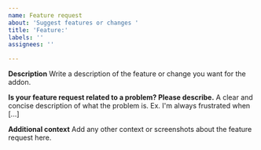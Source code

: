```yaml
---
name: Feature request
about: 'Suggest features or changes '
title: 'Feature:'
labels: ''
assignees: ''

---
```


**Description**
Write a description of the feature or change you want for the addon.

**Is your feature request related to a problem? Please describe.**
A clear and concise description of what the problem is. Ex. I'm always frustrated when [...]

**Additional context**
Add any other context or screenshots about the feature request here.
